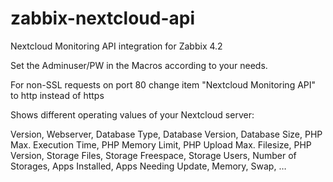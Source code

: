 # zabbix-nextcloud-api

Nextcloud Monitoring API integration for Zabbix 4.2

Set the Adminuser/PW in the Macros according to your needs.

For non-SSL requests on port 80 change item "Nextcloud Monitoring API" to http instead of https

Shows different operating values of your Nextcloud server:

Version, Webserver, Database Type, Database Version, Database Size, PHP Max. Execution Time, PHP Memory Limit, PHP Upload Max. Filesize, PHP Version, Storage Files, Storage Freespace, Storage Users, Number of Storages, Apps Installed, Apps Needing Update, Memory, Swap, …
